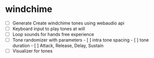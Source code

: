 # windchime

- [ ] Generate Create windchime tones using webaudio api 
- [ ] Keyboard input to play tones at will
- [ ] Loop sounds for hands free experience
- [ ] Tone randomizer with parameters
      - [ ] intra tone spacing
      - [ ] tone duration
      - [ ] Attack, Release, Delay, Sustain
- [ ] Visualizer for tones
